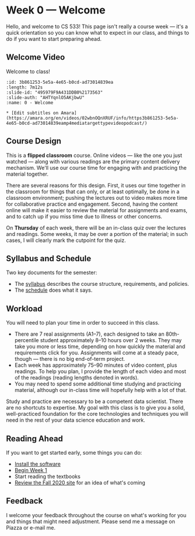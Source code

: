 # Week 0 — Welcome

Hello, and welcome to CS 533!  This page isn't really a course week — it's a quick orientation so
you can know what to expect in our class, and things to do if you want to start preparing ahead.

## Welcome Video

Welcome to class!

```{video}
:id: 3b861253-5e5a-4e65-b0cd-ad73014839ea
:length: 7m12s
:slide-id: "495979F9A431DDB0%2173563"
:slide-auth: "AHTYqnlO5AKjbwU"
:name: 0 - Welcome

* [Edit subtitles on Amara](https://amara.org/en/videos/02wbnOQnXRUF/info/https3b861253-5e5a-4e65-b0cd-ad73014839eamp4mediatargettypevideopodcast/)
```

## Course Design

This is a **flipped classroom** course.  Online videos — like the one you just watched — along with
various readings are the primary content delivery mechanism.  We'll use our course time for engaging
with and practicing the material together.

There are several reasons for this design.  First, it uses our time together in the classroom for
things that can only, or at least optimally, be done in a classroom environment; pushing the lectures
out to video makes more time for collaborative practice and engagement.  Second, having the content
online will make it easier to review the material for assignments and exams, and to catch up if you
miss time due to illness or other concerns.

On **Thursday** of each week, there will be an in-class quiz over the lectures and readings.  Some
weeks, it may be over a portion of the material; in such cases, I will clearly mark the cutpoint for
the quiz.

## Syllabus and Schedule

Two key documents for the semester:

- The [syllabus](../../syllabus.md) describes the course structure, requirements, and policies.
- The [schedule](../../schedule.md) does what it says.

## Workload

You will need to plan your time in order to succeed in this class.

- There are 7 real assignments (A1–7), each designed to take an 80th-percentile student
  approximately 8–10 hours over 2 weeks. They may take you more or less time, depending on how
  quickly the material and requirements click for you.  Assignments will come at a steady pace,
  though — there is no big end-of-term project.
- Each week has approximately 75–90 minutes of video content, plus readings.  To help you plan, I
  provide the length of each video and most of the readings (reading lengths denoted in words).
- You may need to spend some additional time studying and practicing material, although our in-class
  time will hopefully help with a lot of that.

Study and practice are necessary to be a competent data scientist.  There are no shortcuts to
expertise.  My goal with this class is to give you a solid, well-practiced foundation for the core
technologies and techniques you will need in the rest of your data science education and work.

## Reading Ahead

If you want to get started early, some things you can do:

- [Install the software](../../resources/software.md)
- [Begin Week 1](../week1/index.md)
- Start reading the textbooks
- [Review the Fall 2020 site](https://cs533.ekstrandom.net/F20/) for an idea of what's coming

## Feedback

I welcome your feedback throughout the course on what's working for you and things that might need
adjustment.  Please send me a message on Piazza or e-mail me.
